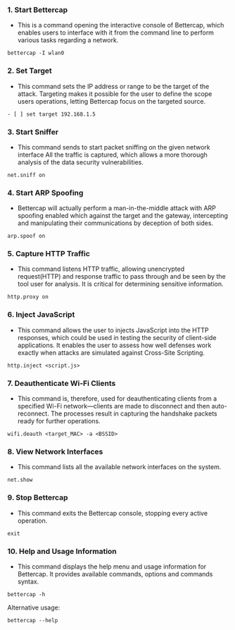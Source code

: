 ### 1. Start Bettercap[​](https://hackviser.com/tactics/tools/bettercap#1-start-bettercap "Direct link to 1. Start Bettercap")

- This is a command opening the interactive console of Bettercap, which enables users to interface with it from the command line to perform various tasks regarding a network.

```
bettercap -I wlan0
```

### 2. Set Target[​](https://hackviser.com/tactics/tools/bettercap#2-set-target "Direct link to 2. Set Target")

- This command sets the IP address or range to be the target of the attack. Targeting makes it possible for the user to define the scope users operations, letting Bettercap focus on the targeted source.

```
- [ ] set target 192.168.1.5
```

### 3. Start Sniffer[​](https://hackviser.com/tactics/tools/bettercap#3-start-sniffer "Direct link to 3. Start Sniffer")

- This command sends to start packet sniffing on the given network interface All the traffic is captured, which allows a more thorough analysis of the data security vulnerabilities.

```
net.sniff on
```

### 4. Start ARP Spoofing[​](https://hackviser.com/tactics/tools/bettercap#4-start-arp-spoofing "Direct link to 4. Start ARP Spoofing")

- Bettercap will actually perform a man-in-the-middle attack with ARP spoofing enabled which against the target and the gateway, intercepting and manipulating their communications by deception of both sides.

```
arp.spoof on
```

### 5. Capture HTTP Traffic[​](https://hackviser.com/tactics/tools/bettercap#5-capture-http-traffic "Direct link to 5. Capture HTTP Traffic")

- This command listens HTTP traffic, allowing unencrypted request(HTTP) and response traffic to pass through and be seen by the tool user for analysis. It is critical for determining sensitive information.

```
http.proxy on
```

### 6. Inject JavaScript[​](https://hackviser.com/tactics/tools/bettercap#6-inject-javascript "Direct link to 6. Inject JavaScript")

- This command allows the user to injects JavaScript into the HTTP responses, which could be used in testing the security of client-side applications. It enables the user to assess how well defenses work exactly when attacks are simulated against Cross-Site Scripting.

```
http.inject <script.js>
```

### 7. Deauthenticate Wi-Fi Clients[​](https://hackviser.com/tactics/tools/bettercap#7-deauthenticate-wi-fi-clients "Direct link to 7. Deauthenticate Wi-Fi Clients")

- This command is, therefore, used for deauthenticating clients from a specified Wi-Fi network—clients are made to disconnect and then auto-reconnect. The processes result in capturing the handshake packets ready for further operations.

```
wifi.deauth <target_MAC> -a <BSSID>
```

### 8. View Network Interfaces[​](https://hackviser.com/tactics/tools/bettercap#8-view-network-interfaces "Direct link to 8. View Network Interfaces")

- This command lists all the available network interfaces on the system.

```
net.show
```

### 9. Stop Bettercap[​](https://hackviser.com/tactics/tools/bettercap#9-stop-bettercap "Direct link to 9. Stop Bettercap")

- This command exits the Bettercap console, stopping every active operation.

```
exit
```

### 10. Help and Usage Information[​](https://hackviser.com/tactics/tools/bettercap#10-help-and-usage-information "Direct link to 10. Help and Usage Information")

- This command displays the help menu and usage information for Bettercap. It provides available commands, options and commands syntax.

```
bettercap -h
```

Alternative usage:

```
bettercap --help
```